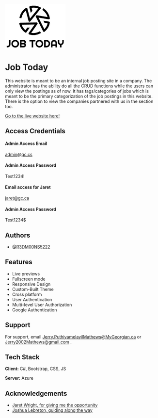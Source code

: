 
![Logo](https://github.com/R3DM00NS5222/JobToday/blob/c0f471afbb8c7cf1e410c08ad847540368c80dd8/JobToday/wwwroot/img/logo.png)


# Job Today
This website is meant to be an internal job posting site in a company. The administrator has the ability do all the CRUD functions while the users can only view the postings as of now.
It has tags/categories of jobs which is meant to be the primary categorization of the job postings in this website.
There is the option to view the companies partnered with us in the section too.


 [Go to the live website here!](https://jobtoday.azurewebsites.net/)

## Access Credentials

#### Admin Access Email

admin@gc.cs

#### Admin Access Password

Test1234!

#### Email access for Jaret 

jaret@gc.ca

#### Admin Access Password

Test1234$

## Authors

- [@R3DM00NS5222](https://github.com/R3DM00NS5222)


## Features

- Live previews
- Fullscreen mode
- Responsive Design
- Custom-Built Theme
- Cross platform
- User Authentication
- Multi-level User Authorization
- Google Authentication


## Support

For support, email Jerry.PuthiyamelayilMathews@MyGeorgian.ca or Jerry2002Mathews@gmail.com .


## Tech Stack

**Client:** C#, Bootstrap, CSS, JS

**Server:** Azure


## Acknowledgements

 - [Jaret Wright, for giving me the opportunity](https://github.com/JaretWright)
 - [Joshua Lebreton, guiding along the way](https://github.com/Joshua-lebreton)


